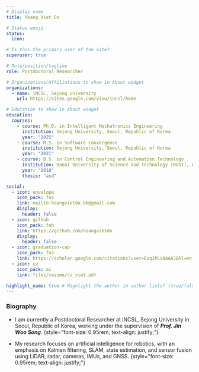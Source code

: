 ```yaml
---
# Display name
title: Hoang Viet Do

# Status emoji
status:
  icon:

# Is this the primary user of the site?
superuser: true

# Role/position/tagline
role: Postdoctoral Researcher

# Organizations/Affiliations to show in About widget
organizations:
  - name: iNCSL, Sejong University
    url: https://sites.google.com/view/incsl/home

# Education to show in About widget
education:
  courses:
    - course: Ph.D. in Intelligent Mechatronics Engineering
      institution: Sejong University, Seoul, Republic of Korea
      year: "2025"
    - course: M.S. in Software Convergence
      institution: Sejong University, Seoul, Republic of Korea
      year: "2021"
    - course: B.S. in Control Engineering and Automation Technology
      institution: Hanoi University of Science and Technology (HUST), Hanoi, Vietnam
      year: "2018"
      thesis: "asd"

social:
  - icon: envelope
    icon_pack: fas
    link: mailto:hoangvietdo.bk@gmail.com
    display:
      header: false
  - icon: github
    icon_pack: fab
    link: https://github.com/hoangvietdo
    display:
      header: false
  - icon: graduation-cap
    icon_pack: fas
    link: https://scholar.google.com/citations?user=EoqJPLsAAAAJ&hl=en
  - icon: cv
    icon_pack: ai
    link: files/resume/cv_viet.pdf

highlight_name: true # Highlight the author in author lists? (true/false)
---
```


### Biography

- I am currently a Postdoctoral Researcher at iNCSL, Sejong University in Seoul, Republic of Korea, working under the supervision of ***Prof. Jin Woo Song***.
{style="font-size: 0.95rem; text-align: justify;"}

- My research focuses on artificial intelligence for robotics, with an emphasis on Kalman filtering, SLAM, state estimation, and sensor fusion using LiDAR, radar, cameras, IMUs, and GNSS.
{style="font-size: 0.95rem; text-align: justify;"}